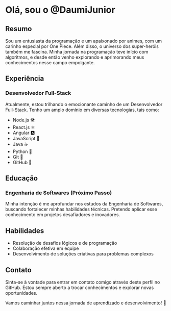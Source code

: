 # Olá, sou o @DaumiJunior

## Resumo

Sou um entusiasta da programação e um apaixonado por animes, com um carinho especial por One Piece. Além disso, o universo dos super-heróis também me fascina. Minha jornada na programação teve início com algoritmos, e desde então venho explorando e aprimorando meus conhecimentos nesse campo empolgante.

## Experiência

### Desenvolvedor Full-Stack

Atualmente, estou trilhando o emocionante caminho de um Desenvolvedor Full-Stack. Tenho um amplo domínio em diversas tecnologias, tais como:

- Node.js 🛠️
- React.js ⚛️
- Angular 🅰️
- JavaScript 📜
- Java ☕
- Python 🐍
- Git 📜
- GitHub 🐙

## Educação

### Engenharia de Softwares (Próximo Passo)

Minha intenção é me aprofundar nos estudos da Engenharia de Softwares, buscando fortalecer minhas habilidades técnicas. Pretendo aplicar esse conhecimento em projetos desafiadores e inovadores.

## Habilidades

- Resolução de desafios lógicos e de programação
- Colaboração efetiva em equipe
- Desenvolvimento de soluções criativas para problemas complexos

## Contato

Sinta-se à vontade para entrar em contato comigo através deste perfil no GitHub. Estou sempre aberto a trocar conhecimentos e explorar novas oportunidades.

Vamos caminhar juntos nessa jornada de aprendizado e desenvolvimento! 🚀
